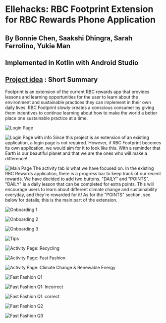 # Ellehacks: RBC Footprint Extension for RBC Rewards Phone Application
## By Bonnie Chen, Saakshi Dhingra, Sarah Ferrolino, Yukie Man

## Implemented in Kotlin with Android Studio

## [Project idea](https://ellehacks.hypeinnovation.com/servlet/hype/IMT?documentTableId=9007205813285092533&userAction=Browse&templateName=&documentId=79fdac453205c2bf56ebab16c2a2fd51) : Short Summary

Footprint is an extension of the current RBC rewards app that provides lessons and learning opportunities for the user to learn about the environment and sustainable practices they can implement in their own daily lives.
RBC Footprint slowly creates a conscious consumer by giving them incentives to continue learning about how to make the world a better place one sustainable practice at a time.


![Login Page](https://i.gyazo.com/cb90db13b2f1723d339757f1240578bf.png)

![Login Page with info](https://i.gyazo.com/e399f46c766fc0b228fe6c3e4651f8c2.png)
Since this project is an extension of an existing application, a login page is not required. However, if RBC Footprint becomes its own application, we would aim for it to look like this. With a reminder that Earth is our beautiful planet and that we are the ones who will make a difference!

![Main Page](https://i.gyazo.com/53787abd8532b0d2f762d8ccf39299bb.png)
The activity tab is what we have focused on. In the existing RBC Rewards application, there is a progress bar to keep track of our recent rewards. We have decided to add two buttons, "DAILY" and "POINTS". "DAILY" is a daily lesson that can be completed for extra points. This will encourage users to learn about different climate change and sustainability everyday, and they're rewarded for it! As for the "POINTS" section, see below for details; this is the main part of the extension.

![Onboarding 1](https://i.gyazo.com/6ec8ad11e7871eff7fc22c8b7b822b46.png)

![Onboarding 2](https://i.gyazo.com/cfe8b9dc833c31273dcf48274abf8ab1.png)

![Onboarding 3](https://i.gyazo.com/3efb0bacbb571a9911433002b9d11b3a.png)

![Tips](https://i.gyazo.com/ead95f41f21f36e45099808bbd6076ba.png)

![Activity Page: Recycling](https://i.gyazo.com/4a87ebff61f1305bd400628abd138c0a.png)

![Activity Page: Fast Fashion](https://i.gyazo.com/62bada8f00fead15b9a6f4dddf6df0bb.png)

![Activity Page: Climate Change & Renewable Energy](https://gyazo.com/65603ce851a8addfe75ff7a825104673)

![Fast Fashion Q1](https://i.gyazo.com/a6d11d51aa26e1e2bb0a120337634300.png)

![Fast Fashion Q1: Incorrect](https://gyazo.com/890b3b23e6bf8d55bb5c43a971568b6a)

![Fast Fashion Q1: correct](https://i.gyazo.com/afb30a2d9e6dcc4e55a7921b87c57e0f.png)

![Fast Fashion Q2](https://i.gyazo.com/0e416b42d9dfbba15b7d1a99ac57500b.png)

![Fast Fashion Q3](https://i.gyazo.com/7620cbc21314d99a1eb83771f831189b.png)

